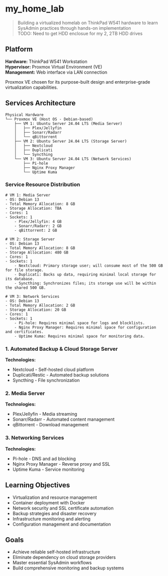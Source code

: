 # my_home_lab

> Building a virtualized homelab on ThinkPad W541 hardware to learn SysAdmin practices through hands-on implementation \
> TODO: Need to get HDD enclosue for my 2, 2TB HDD drives

## Platform

**Hardware:** ThinkPad W541 Workstation  
**Hypervisor:** Proxmox Virtual Environment (VE)  
**Management:** Web interface via LAN connection

Proxmox VE chosen for its purpose-built design and enterprise-grade virtualization capabilities.

## Services Architecture

```
Physical Hardware
└── Proxmox VE (Host OS - Debian-based)
    ├── VM 1: Ubuntu Server 24.04 LTS (Media Server)
    │   ├── Plex/Jellyfin
    │   ├── Sonarr/Radarr  
    │   └── qBittorrent
    ├── VM 2: Ubuntu Server 24.04 LTS (Storage Server)
    │   ├── Nextcloud
    │   ├── Duplicati
    │   └── Syncthing
    └── VM 3: Ubuntu Server 24.04 LTS (Network Services)
        ├── Pi-hole
        ├── Nginx Proxy Manager
        └── Uptime Kuma
```

### Service Resource Distribution

```
# VM 1: Media Server
- OS: Debian 13
- Total Memory Allocation: 8 GB
- Storage Allocation: TBA
- Cores: 1
- Sockets: 1
    - Plex/Jellyfin: 4 GB
    - Sonarr/Radarr: 2 GB
    - qBittorrent: 2 GB

# VM 2: Storage Server
- OS: Debian 13
- Total Memory Allocation: 8 GB
- Storage Allocation: 480 GB
- Cores: 1
- Sockets: 1
    - Nextcloud: Primary storage user; will consume most of the 500 GB for file storage.
    - Duplicati: Backs up data, requiring minimal local storage for its database.
    - Syncthing: Synchronizes files; its storage use will be within the shared 500 GB.

# VM 3: Network Services
- OS: Debian 13
- Total Memory Allocation: 2 GB
- Storage Allocation: 20 GB
- Cores: 1
- Sockets: 1
    - Pi-hole: Requires minimal space for logs and blocklists.
    - Nginx Proxy Manager: Requires minimal space for configuration and certificates.
    - Uptime Kuma: Requires minimal space for monitoring data.
```

### 1. Automated Backup & Cloud Storage Server
**Technologies:**
- Nextcloud - Self-hosted cloud platform
- Duplicati/Restic - Automated backup solutions  
- Syncthing - File synchronization

### 2. Media Server
**Technologies:**
- Plex/Jellyfin - Media streaming
- Sonarr/Radarr - Automated content management
- qBittorrent - Download management

### 3. Networking Services
**Technologies:**
- Pi-hole - DNS and ad blocking
- Nginx Proxy Manager - Reverse proxy and SSL
- Uptime Kuma - Service monitoring

## Learning Objectives

- Virtualization and resource management
- Container deployment with Docker
- Network security and SSL certificate automation
- Backup strategies and disaster recovery
- Infrastructure monitoring and alerting
- Configuration management and documentation

## Goals

- Achieve reliable self-hosted infrastructure
- Eliminate dependency on cloud storage providers
- Master essential SysAdmin workflows
- Build comprehensive monitoring and backup systems
